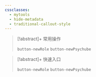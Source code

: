 ```yaml
---
cssclasses:
  - mytools
  - hide-metadata
  - traditional-callout-style
---
```

> [!abstract]+ 常用操作
> 
> `button-newRole` `button-newPsychube`

> [!abstract]+ 快速入口
> 
> `button-newRole` `button-newPsychube`